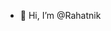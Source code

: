 - 👋 Hi, I’m @Rahatnik

<!---
Rahatnik/Rahatnik is a ✨ special ✨ repository because its `README.md` (this file) appears on your GitHub profile.
You can click the Preview link to take a look at your changes.
--->
